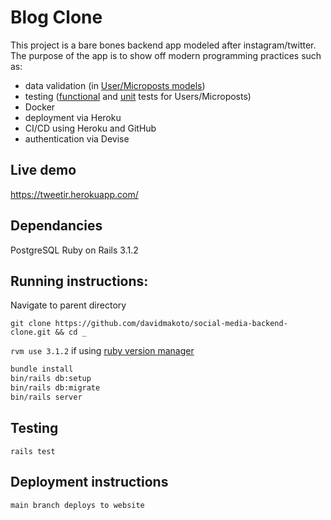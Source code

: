 # Blog Clone

This project is a bare bones backend app modeled after instagram/twitter. The purpose of the app is to show off modern programming practices such as:
* data validation (in [User/Microposts models](https://github.com/davidmakoto/social-media-backend-clone/tree/main/app/models)) 
* testing ([functional](https://github.com/davidmakoto/social-media-backend-clone/tree/main/test/controllers) and [unit](https://github.com/davidmakoto/social-media-backend-clone/blob/main/test/models/user_test.rb) tests for Users/Microposts)
* Docker
* deployment via Heroku
* CI/CD using Heroku and GitHub
* authentication via Devise

## Live demo 
https://tweetir.herokuapp.com/

## Dependancies

PostgreSQL
Ruby on Rails 3.1.2

## Running instructions:

Navigate to parent directory

```git clone https://github.com/davidmakoto/social-media-backend-clone.git && cd _```

```rvm use 3.1.2``` if using [ruby version manager](https://rvm.io/rvm/)
```bash
bundle install 
bin/rails db:setup
bin/rails db:migrate
bin/rails server
```
## Testing
```rails test```

## Deployment instructions
```main branch deploys to website```
